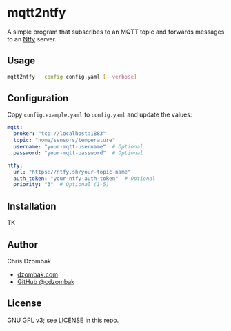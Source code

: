# mqtt2ntfy

A simple program that subscribes to an MQTT topic and forwards messages to an [Ntfy](https://ntfy.sh) server.

## Usage

```bash
mqtt2ntfy --config config.yaml [--verbose]
```

## Configuration

Copy `config.example.yaml` to `config.yaml` and update the values:

```yaml
mqtt:
  broker: "tcp://localhost:1883"
  topic: "home/sensors/temperature"
  username: "your-mqtt-username"  # Optional
  password: "your-mqtt-password"  # Optional

ntfy:
  url: "https://ntfy.sh/your-topic-name"
  auth_token: "your-ntfy-auth-token"  # Optional
  priority: "3"  # Optional (1-5)
```

## Installation

TK

## Author

Chris Dzombak

- [dzombak.com](https://www.dzombak.com)
- [GitHub @cdzombak](https://github.com/cdzombak)

## License

GNU GPL v3; see [LICENSE](LICENSE) in this repo.
